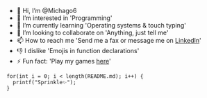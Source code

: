- 👋 Hi, I’m @Michago6
- 👀 I’m interested in 'Programming'
- 🌱 I’m currently learning 'Operating systems & touch typing'
- 💞️ I’m looking to collaborate on 'Anything, just tell me'
- 📫 How to reach me 'Send me a fax or message me on [LinkedIn](https://www.linkedin.com/in/misha-magnusson/)'
- 👎 I dislike 'Emojis in function declarations'
- ⚡ Fun fact: 'Play my games [here](https://michago6.github.io/michagos-games/)'
```
for(int i = 0; i < length(README.md); i++) {
  printf("Sprinkle✨");
}
```


<!---
Michago6/Michago6 is a ✨ special ✨ repository because its `README.md` (this file) appears on your GitHub profile.
You can click the Preview link to take a look at your changes.
--->
